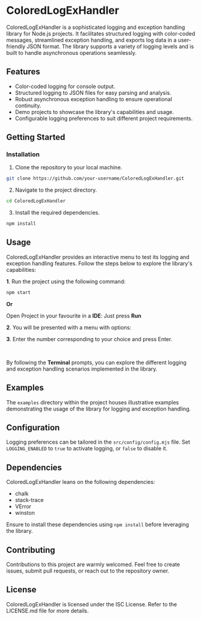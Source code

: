 # ColoredLogExHandler

ColoredLogExHandler is a sophisticated logging and exception handling library for Node.js projects. It facilitates structured logging with color-coded messages, streamlined exception handling, and exports log data in a user-friendly JSON format. The library supports a variety of logging levels and is built to handle asynchronous operations seamlessly.

## Features
- Color-coded logging for console output.
- Structured logging to JSON files for easy parsing and analysis.
- Robust asynchronous exception handling to ensure operational continuity.
- Demo projects to showcase the library's capabilities and usage.
- Configurable logging preferences to suit different project requirements.

## Getting Started

### Installation
1. Clone the repository to your local machine.
```bash
git clone https://github.com/your-username/ColoredLogExHandler.git
```
2. Navigate to the project directory.
```bash
cd ColoredLogExHandler
```
3. Install the required dependencies.
```bash
npm install
```

## Usage
ColoredLogExHandler provides an interactive menu to test its logging and exception handling features. Follow the steps below to explore the library's capabilities:

**1**. Run the project using the following command:
```bash
npm start
```

**Or**

Open Project in your favourite in a **IDE**: Just press **Run**

**2**. You will be presented with a menu with options:

**3**. Enter the number corresponding to your choice and press Enter.

<br/>

By following the **Terminal** prompts, you can explore the different logging and exception handling scenarios implemented in the library.

## Examples
The `examples` directory within the project houses illustrative examples demonstrating the usage of the library for logging and exception handling.

## Configuration
Logging preferences can be tailored in the `src/config/config.mjs` file. Set `LOGGING_ENABLED` to `true` to activate logging, or `false` to disable it.

## Dependencies
ColoredLogExHandler leans on the following dependencies:
- chalk
- stack-trace
- VError
- winston

Ensure to install these dependencies using `npm install` before leveraging the library.

## Contributing
Contributions to this project are warmly welcomed. Feel free to create issues, submit pull requests, or reach out to the repository owner.

## License
ColoredLogExHandler is licensed under the ISC License. Refer to the LICENSE.md file for more details.
